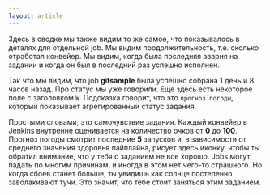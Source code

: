 ```yaml
---
layout: article
---
```

Здесь в сводке мы также видим то же самое, что показывалось в деталях для отдельной job. Мы видим продолжительность, т.е. сколько отработал конвейер. Мы видим, когда была последняя авария на задании и когда он был в последний раз успешно исполнен.

Так что мы видим, что job **gitsample** была успешно собрана 1 день и 8 часов назад. Про статус мы уже говорили. Еще здесь есть некоторое поле с заголовком `W`. Подсказка говорит, что это `прогноз погоды`, который показывает агрегированный статус задания.

Простыми словами, это самочувствие задания. Каждый конвейер в Jenkins внутренне оценивается на количество очков от **0** до **100**. Прогноз погоды смотрит последние **5** запусков и, в зависимости от среднего значения здоровья пайплайна, рисует здесь иконку, чтобы ты обратил внимание, что у тебя с заданием не все хорошо. Jobs могут падать по многим причинам, и иногда в этом нет чего-то страшного. Но когда сбоев станет больше, ты увидишь как солнце постепенно заволакивают тучи. Это значит, что тебе стоит заняться этим заданием.
